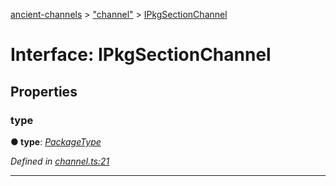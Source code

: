 [ancient-channels](../README.md) > ["channel"](../modules/_channel_.md) > [IPkgSectionChannel](../interfaces/_channel_.ipkgsectionchannel.md)



# Interface: IPkgSectionChannel


## Properties
<a id="type"></a>

###  type

**●  type**:  *[PackageType](../enums/_channel_.packagetype.md)* 

*Defined in [channel.ts:21](https://github.com/AncientSouls/Channels/blob/c946d43/src/lib/channel.ts#L21)*





___


